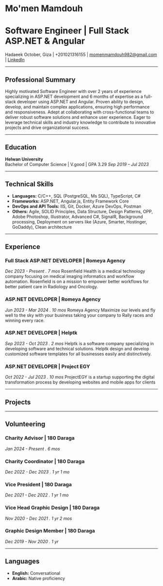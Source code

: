 # Mo'men Mamdouh 
# Software Engineer |  Full Stack ASP.NET & Angular

Hadaeek October, Giza | +201021316155 | momenmamdouh982@gmail.com | [LinkedIn](https://www.linkedin.com/in/mo-men-mamdouh-02070319b)

---

## Professional Summary

Highly motivated Software Engineer with over 2 years of experience specializing in ASP.NET development and 6 months of expertise as a full-stack developer using ASP.NET and Angular. Proven ability to design, develop, and maintain complex applications, ensuring high performance and responsiveness. Adept at collaborating with cross-functional teams to deliver robust software solutions and enhance user experience. Eager to leverage technical skills and industry knowledge to contribute to innovative projects and drive organizational success.

---

## Education

**Helwan University**  
Bachelor of Computer Science | V.good | GPA 3.29
_Sep 2019 – Jul 2023_

---

## Technical Skills

- **Languages:** C/C++, SQL (PostgreSQL, Ms SQL), TypeScript, C#
- **Frameworks:** ASP.NET, Angular.js, Entity Framework Core
- **DevOps and API Tools:** IIS, Git, Docker, Azure DevOps, Postman
- **Others:** Agile, SOLID Principles, Data Structure, Design Patterns, OPP, Adobe Photoshop, Illustrator, Advanced C#, SignalR, Background processing, Deployment on servers like (Azure, Smarter, Hostinger, GoDaddy), Clean architecture

---

## Experience

### Full Stack ASP.NET DEVELOPER | Romeya Agency  
_Dec 2023 - Present . 7 mos_
Rosenfield Health is a medical technology company focusing on medical imaging informatics and workflow automation. Rosenfield is on a mission to empower better workflows for better patient care in Radiology and Oncology.

### ASP.NET DEVELOPER | Romeya Agency  
_Jun 2023 - Mar 2024 . 10 mos_
Romeya Agency Maximize our levels and fly well to the sky with your business taking your company to Rally races and winning every race.

### ASP.NET DEVELOPER | Helptk  
_Sep 2023 - Oct 2023 . 2 mos_
Helptk is a software company specializing in developing software and technical solutions. Helptk design and develop customized software templates for all businesses easily and distinctively.

### ASP.NET DEVELOPER | Project EGY  
_Oct 2022 - Jul 2023 . 10 mos_
ProjectEGY is a startup supporting the digital transformation process by developing websites and mobile apps for clients

---

## Projects



---

## Volunteering

### Charity Advisor | 180 Daraga 
_Jan 2024 - Present . 6 mos_

### Charity Coordinator | 180 Daraga 
_Dec 2022 - Dec 2023 . 1 yr 1 mo_

### Vice President | 180 Daraga 
_Dec 2021 - Dec 2022 . 1 yr 1 mo_

### Vice Head Graphic Design | 180 Daraga 
_Nov 2020 - Dec 2021 . 1 yr 2 mos_

### Graphic Design Member | 180 Daraga 
_Dec 2019 - Nov 2020 . 1 yr_

---

## Languages

- **English:** Conversational
- **Arabic:** Native proficiency
